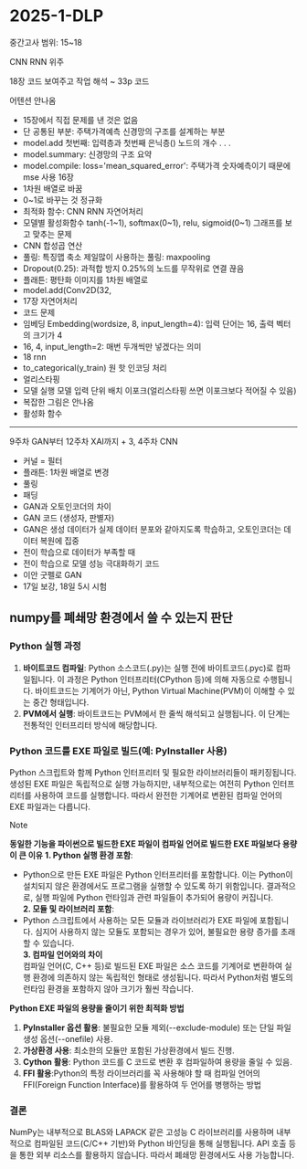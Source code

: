 # 2025-1-DLP
중간고사 범위: 15~18

CNN RNN 위주

18장 코드 보여주고 작업 해석
~ 33p 코드 

어텐션 안나옴

- 15장에서 직접 문제를 낸 것은 없음
- 단 공통된 부분: 주택가격예측 신경망의 구조를 설계하는 부분
- model.add 첫번째: 입력층과 첫번째 은닉층() 노드의 개수
.
.
.
- model.summary: 신경망의 구조 요약
- model.compile: loss='mean_squared_error': 주택가격 숫자예측이기 때문에 mse 사용
16장
- 1차원 배열로 바꿈
- 0~1로 바꾸는 것 정규화
- 최적화 함수: CNN RNN 자연어처리
- 모델별 활성화함수 tanh(-1~1), softmax(0~1), relu, sigmoid(0~1) 그래프를 보고 맞추는 문제
- CNN 합성곱 연산
- 풀링: 특징맵 축소 제일많이 사용하는 풀링: maxpooling
- Dropout(0.25): 과적합 방지 0.25%의 노드를 무작위로 연결 끊음 
- 플래튼: 평탄화 이미지를 1차원 배열로
- model.add(Conv2D(32, 
- 17장 자연어처리
- 코드 문제
- 임베딩 Embedding(wordsize, 8, input_length=4): 입력 단어는 16, 출력 벡터의 크기가 4
- 16, 4, input_length=2: 매번 두개씩만 넣겠다는 의미
- 18 rnn
- to_categorical(y_train) 원 핫 인코딩 처리
- 얼리스타핑
- 모델 실행 모델 입력 단위 배치 이포크(얼리스타핑 쓰면 이포크보다 적어질 수 있음)
- 복잡한 그림은 안나옴
- 활성화 함수


----

9주차 GAN부터 12주차 XAI까지 + 3, 4주차 CNN

- 커널 = 필터
- 플래튼: 1차원 배열로 변경
- 풀링
- 패딩
- GAN과 오토인코더의 차이
- GAN 코드 (생성자, 판별자)
- GAN은 생성 데이터가 실제 데이터 분포와 같아지도록 학습하고, 오토인코더는 데이터 복원에 집중
- 전이 학습으로 데이터가 부족할 때
- 전이 학습으로 모델 성능 극대화하기 코드
- 이안 굿펠로 GAN
- 17일 보강, 18일 5시 시험













## numpy를 폐쇄망 환경에서 쓸 수 있는지 판단
### Python 실행 과정
1. **바이트코드 컴파일**: Python 소스코드(.py)는 실행 전에 바이트코드(.pyc)로 컴파일됩니다. 이 과정은 Python 인터프리터(CPython 등)에 의해 자동으로 수행됩니다. 바이트코드는 기계어가 아닌, Python Virtual Machine(PVM)이 이해할 수 있는 중간 형태입니다.
2. **PVM에서 실행**: 바이트코드는 PVM에서 한 줄씩 해석되고 실행됩니다. 이 단계는 전통적인 인터프리터 방식에 해당합니다.

### Python 코드를 EXE 파일로 빌드(예: PyInstaller 사용)
Python 스크립트와 함께 Python 인터프리터 및 필요한 라이브러리들이 패키징됩니다.
생성된 EXE 파일은 독립적으로 실행 가능하지만, 내부적으로는 여전히 Python 인터프리터를 사용하여 코드를 실행합니다. 따라서 완전한 기계어로 변환된 컴파일 언어의 EXE 파일과는 다릅니다.


> [!NOTE]    
> **동일한 기능을 파이썬으로 빌드한 EXE 파일이 컴파일 언어로 빌드한 EXE 파일보다 용량이 큰 이유**
> **1. Python 실행 환경 포함**:   
> - Python으로 만든 EXE 파일은 Python 인터프리터를 포함합니다. 이는 Python이 설치되지 않은 환경에서도 프로그램을 실행할 수 있도록 하기 위함입니다. 결과적으로, 실행 파일에 Python 런타임과 관련 파일들이 추가되어 용량이 커집니다.   
> **2. 모듈 및 라이브러리 포함**:   
> - Python 스크립트에서 사용하는 모든 모듈과 라이브러리가 EXE 파일에 포함됩니다. 심지어 사용하지 않는 모듈도 포함되는 경우가 있어, 불필요한 용량 증가를 초래할 수 있습니다.     
> **3. 컴파일 언어와의 차이**   
> 컴파일 언어(C, C++ 등)로 빌드된 EXE 파일은 소스 코드를 기계어로 변환하여 실행 환경에 의존하지 않는 독립적인 형태로 생성됩니다. 따라서 Python처럼 별도의 런타임 환경을 포함하지 않아 크기가 훨씬 작습니다.    
>    
> **Python EXE 파일의 용량을 줄이기 위한 최적화 방법**   
> 1. **PyInstaller 옵션 활용**: 불필요한 모듈 제외(--exclude-module) 또는 단일 파일 생성 옵션(--onefile) 사용.    
> 2. **가상환경 사용**: 최소한의 모듈만 포함된 가상환경에서 빌드 진행.    
> 3. **Cython 활용**: Python 코드를 C 코드로 변환 후 컴파일하여 용량을 줄일 수 있음.
> 4. **FFI 활용**:Python의 특정 라이브러리를 꼭 사용해야 할 때 컴파일 언어의 FFI(Foreign Function Interface)를 활용하여 두 언어를 병행하는 방법

### 결론
NumPy는 내부적으로 BLAS와 LAPACK 같은 고성능 C 라이브러리를 사용하며 내부적으로 컴파일된 코드(C/C++ 기반)와 Python 바인딩을 통해 실행됩니다. API 호출 등을 통한 외부 리소스를 활용하지 않습니다.
따라서 폐쇄망 환경에서도 사용 가능합니다.
